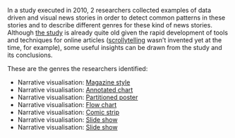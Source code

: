 In a study executed in 2010, 2 researchers collected examples of data driven and visual news stories in order to detect common patterns in these stories and to describe different genres for these kind of news stories. Although [the study](https://cpb-us-e1.wpmucdn.com/sites.northwestern.edu/dist/3/3481/files/2015/02/Narrative_Visualization.pdf) is already quite old given the rapid development of tools and techniques for online articles (<span class='internal-link'>[scrollytelling](tag/scrollytelling)</span> wasn’t invented yet at the time, for example), some useful insights can be drawn from the study and its conclusions.

These are the genres the researchers identified:

- Narrative visualisation: <span class='internal-link'>[Magazine style](magazine-style-narrative-visualisation)</span>
- Narrative visualisation: <span class='internal-link'>[Annotated chart](annotated-chart-narrative-visualisation)</span>
- Narrative visualisation: <span class='internal-link'>[Partitioned poster](partitioned-poster-narrative-visualisation)</span>
- Narrative visualisation: <span class='internal-link'>[Flow chart](flow-chart-narrative-visualisation)</span>
- Narrative visualisation: <span class='internal-link'>[Comic strip](comic-strip-narrative-visualisation)</span>
- Narrative visualisation: <span class='internal-link'>[Slide show](slide-show-narrative-visualisation)</span>
- Narrative visualisation: <span class='internal-link'>[Slide show](film-video-and-animation)</span>